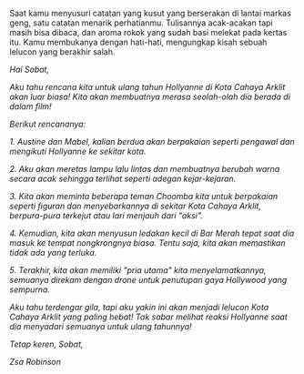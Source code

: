 Saat kamu menyusuri catatan yang kusut yang berserakan di lantai markas geng, satu catatan menarik perhatianmu. Tulisannya acak-acakan tapi masih bisa dibaca, dan aroma rokok yang sudah basi melekat pada kertas itu. Kamu membukanya dengan hati-hati, mengungkap kisah sebuah lelucon yang berakhir salah.

_Hai Sobat,_

_Aku tahu rencana kita untuk ulang tahun Hollyanne di Kota Cahaya Arklit akan luar biasa! Kita akan membuatnya merasa seolah-olah dia berada di dalam film!_

_Berikut rencananya:_

_1. Austine dan Mabel, kalian berdua akan berpakaian seperti pengawal dan mengikuti Hollyanne ke sekitar kota._

_2. Aku akan meretas lampu lalu lintas dan membuatnya berubah warna secara acak sehingga terlihat seperti adegan kejar-kejaran._

_3. Kita akan meminta beberapa teman Choomba kita untuk berpakaian seperti figuran dan menyebarkannya di sekitar Kota Cahaya Arklit, berpura-pura terkejut atau lari menjauh dari "aksi"._

_4. Kemudian, kita akan menyusun ledakan kecil di Bar Merah tepat saat dia masuk ke tempat nongkrongnya biasa. Tentu saja, kita akan memastikan tidak ada yang terluka._

_5. Terakhir, kita akan memiliki "pria utama" kita menyelamatkannya, semuanya direkam dengan drone untuk penutupan gaya Hollywood yang sempurna._

_Aku tahu terdengar gila, tapi aku yakin ini akan menjadi lelucon Kota Cahaya Arklit yang paling hebat! Tak sabar melihat reaksi Hollyanne saat dia menyadari semuanya untuk ulang tahunnya!_

_Tetap keren, Sobat,_

_Zsa Robinson_

